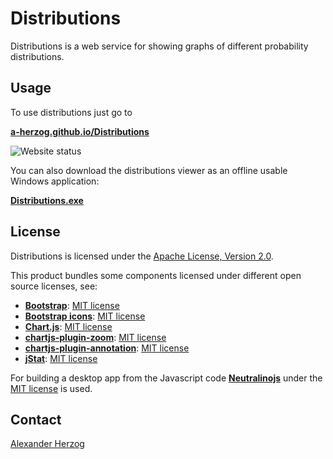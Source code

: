 # Distributions

Distributions is a web service for showing graphs of different probability distributions.

## Usage

To use distributions just go to

**[a-herzog.github.io/Distributions](https://a-herzog.github.io/Distributions/)**

![Website status](https://img.shields.io/website?url=https%3A%2F%2Fa-herzog.github.io%2FDistributions%2F)

You can also download the distributions viewer as an offline usable Windows application:

**[Distributions.exe](https://github.com/A-Herzog/Distributions/releases/latest/download/Distributions.exe)**

## License

Distributions is licensed under the [Apache License, Version 2.0](https://www.apache.org/licenses/LICENSE-2.0).

This product bundles some components licensed under different open source licenses, see:

- [**Bootstrap**](https://getbootstrap.com/): [MIT license](https://opensource.org/license/mit/)
- [**Bootstrap icons**](https://icons.getbootstrap.com): [MIT license](https://opensource.org/license/mit/)
- [**Chart.js**](https://www.chartjs.org): [MIT license](https://opensource.org/license/mit/)
- [**chartjs-plugin-zoom**](https://www.chartjs.org/chartjs-plugin-zoom/latest/): [MIT license](https://opensource.org/license/mit/)
- [**chartjs-plugin-annotation**](https://www.chartjs.org/chartjs-plugin-annotation/latest/): [MIT license](https://opensource.org/license/mit/)
- [**jStat**](http://jstat.github.io/): [MIT license](https://opensource.org/license/mit/)

For building a desktop app from the Javascript code [**Neutralinojs**](https://neutralino.js.org/) under the
[MIT license](https://opensource.org/license/mit/) is used.

## Contact

[Alexander Herzog](https://github.com/A-Herzog)
